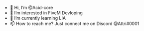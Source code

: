 - 👋 Hi, I’m @Acid-core
- 👀 I’m interested in FiveM Devloping
- 🌱 I’m currently learning LIA
- 📫 How to reach me? Just connect me on Discord @Attri#0001

<!---
Acid-core/Acid-core is a ✨ special ✨ repository because its `README.md` (this file) appears on your GitHub profile.
You can click the Preview link to take a look at your changes.
--->
